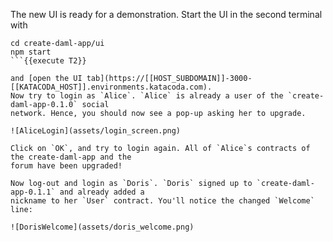The new UI is ready for a demonstration. Start the UI in the second terminal with

```
cd create-daml-app/ui
npm start
```{{execute T2}}

and [open the UI tab](https://[[HOST_SUBDOMAIN]]-3000-[[KATACODA_HOST]].environments.katacoda.com).
Now try to login as `Alice`. `Alice` is already a user of the `create-daml-app-0.1.0` social
network. Hence, you should now see a pop-up asking her to upgrade. 

![AliceLogin](assets/login_screen.png)

Click on `OK`, and try to login again. All of `Alice`s contracts of the create-daml-app and the
forum have been upgraded!

Now log-out and login as `Doris`. `Doris` signed up to `create-daml-app-0.1.1` and already added a
nickname to her `User` contract. You'll notice the changed `Welcome` line:

![DorisWelcome](assets/doris_welcome.png)
